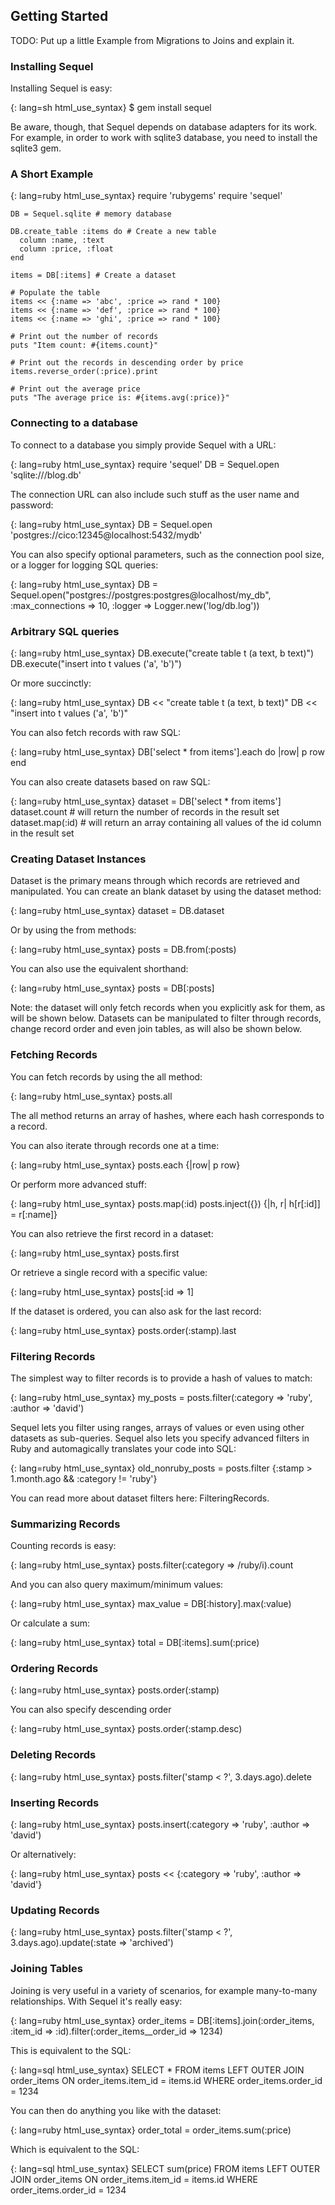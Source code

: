 ## Getting Started

TODO: Put up a little Example from Migrations to Joins and explain it.

### Installing Sequel

Installing Sequel is easy:

{: lang=sh html_use_syntax}
    $ gem install sequel

Be aware, though, that Sequel depends on database adapters for its work. For example, in order to work with sqlite3 database, you need to install the sqlite3 gem.

### A Short Example

{: lang=ruby html_use_syntax}
    require 'rubygems'
    require 'sequel'

    DB = Sequel.sqlite # memory database

    DB.create_table :items do # Create a new table
      column :name, :text
      column :price, :float
    end

    items = DB[:items] # Create a dataset

    # Populate the table
    items << {:name => 'abc', :price => rand * 100}
    items << {:name => 'def', :price => rand * 100}
    items << {:name => 'ghi', :price => rand * 100}

    # Print out the number of records
    puts "Item count: #{items.count}"

    # Print out the records in descending order by price
    items.reverse_order(:price).print

    # Print out the average price
    puts "The average price is: #{items.avg(:price)}"

### Connecting to a database

To connect to a database you simply provide Sequel with a URL:

{: lang=ruby html_use_syntax}
    require 'sequel'
    DB = Sequel.open 'sqlite:///blog.db'

The connection URL can also include such stuff as the user name and password:

{: lang=ruby html_use_syntax}
    DB = Sequel.open 'postgres://cico:12345@localhost:5432/mydb'

You can also specify optional parameters, such as the connection pool size, or a logger for logging SQL queries:

{: lang=ruby html_use_syntax}
    DB = Sequel.open("postgres://postgres:postgres@localhost/my_db",
      :max_connections => 10, :logger => Logger.new('log/db.log'))


### Arbitrary SQL queries

{: lang=ruby html_use_syntax}
    DB.execute("create table t (a text, b text)")
    DB.execute("insert into t values ('a', 'b')")

Or more succinctly:

{: lang=ruby html_use_syntax}
    DB << "create table t (a text, b text)"
    DB << "insert into t values ('a', 'b')"

You can also fetch records with raw SQL:

{: lang=ruby html_use_syntax}
    DB['select * from items'].each do |row|
      p row
    end

You can also create datasets based on raw SQL:

{: lang=ruby html_use_syntax}
    dataset = DB['select * from items']
    dataset.count # will return the number of records in the result set
    dataset.map(:id) # will return an array containing all values of the id column in the result set


### Creating Dataset Instances

Dataset is the primary means through which records are retrieved and manipulated. You can create an blank dataset by using the dataset method:

{: lang=ruby html_use_syntax}
    dataset = DB.dataset

Or by using the from methods:

{: lang=ruby html_use_syntax}
    posts = DB.from(:posts)

You can also use the equivalent shorthand:

{: lang=ruby html_use_syntax}
    posts = DB[:posts]

Note: the dataset will only fetch records when you explicitly ask for them, as will be shown below. Datasets can be manipulated to filter through records, change record order and even join tables, as will also be shown below.


### Fetching Records

You can fetch records by using the all method:

{: lang=ruby html_use_syntax}
    posts.all

The all method returns an array of hashes, where each hash corresponds to a record.

You can also iterate through records one at a time:

{: lang=ruby html_use_syntax}
    posts.each {|row| p row}

Or perform more advanced stuff:

{: lang=ruby html_use_syntax}
    posts.map(:id)
    posts.inject({}) {|h, r| h[r[:id]] = r[:name]}

You can also retrieve the first record in a dataset:

{: lang=ruby html_use_syntax}
    posts.first

Or retrieve a single record with a specific value:

{: lang=ruby html_use_syntax}
    posts[:id => 1]

If the dataset is ordered, you can also ask for the last record:

{: lang=ruby html_use_syntax}
    posts.order(:stamp).last


### Filtering Records

The simplest way to filter records is to provide a hash of values to match:

{: lang=ruby html_use_syntax}
    my_posts = posts.filter(:category => 'ruby', :author => 'david')

Sequel lets you filter using ranges, arrays of values or even using other datasets as sub-queries. Sequel also lets you specify advanced filters in Ruby and automagically translates your code into SQL:

{: lang=ruby html_use_syntax}
    old_nonruby_posts = posts.filter {:stamp > 1.month.ago && :category != 'ruby'}

You can read more about dataset filters here: FilteringRecords.


### Summarizing Records

Counting records is easy:

{: lang=ruby html_use_syntax}
    posts.filter(:category => /ruby/i).count

And you can also query maximum/minimum values:

{: lang=ruby html_use_syntax}
    max_value = DB[:history].max(:value)


Or calculate a sum:

{: lang=ruby html_use_syntax}
    total = DB[:items].sum(:price)


### Ordering Records

{: lang=ruby html_use_syntax}
    posts.order(:stamp)

You can also specify descending order

{: lang=ruby html_use_syntax}
    posts.order(:stamp.desc)


### Deleting Records

{: lang=ruby html_use_syntax}
    posts.filter('stamp < ?', 3.days.ago).delete

### Inserting Records

{: lang=ruby html_use_syntax}
    posts.insert(:category => 'ruby', :author => 'david')

Or alternatively:

{: lang=ruby html_use_syntax}
    posts << {:category => 'ruby', :author => 'david'}

### Updating Records

{: lang=ruby html_use_syntax}
    posts.filter('stamp < ?', 3.days.ago).update(:state => 'archived')

### Joining Tables

Joining is very useful in a variety of scenarios, for example many-to-many relationships. With Sequel it's really easy:

{: lang=ruby html_use_syntax}
    order_items = DB[:items].join(:order_items, :item_id => :id).filter(:order_items__order_id => 1234)

This is equivalent to the SQL:

{: lang=sql html_use_syntax}
    SELECT * FROM items LEFT OUTER JOIN order_items
      ON order_items.item_id = items.id 
      WHERE order_items.order_id = 1234

You can then do anything you like with the dataset:

{: lang=ruby html_use_syntax}
    order_total = order_items.sum(:price)

Which is equivalent to the SQL:

{: lang=sql html_use_syntax}
    SELECT sum(price) FROM items LEFT OUTER JOIN order_items
      ON order_items.item_id = items.id
      WHERE order_items.order_id = 1234